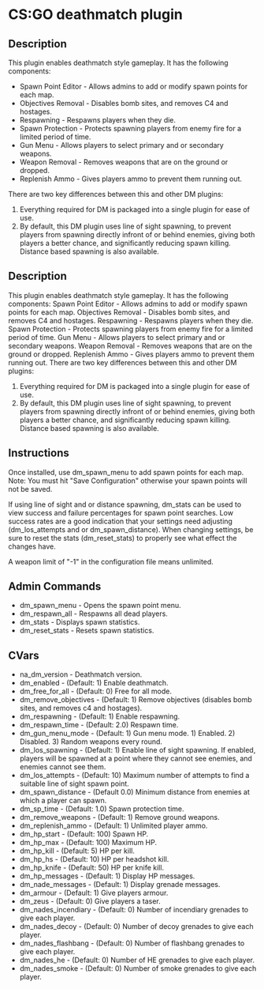 CS:GO deathmatch plugin
=======================

Description
-----------

This plugin enables deathmatch style gameplay. It has the following components:
* Spawn Point Editor - Allows admins to add or modify spawn points for each map.
* Objectives Removal - Disables bomb sites, and removes C4 and hostages.
* Respawning - Respawns players when they die.
* Spawn Protection - Protects spawning players from enemy fire for a limited period of time.
* Gun Menu - Allows players to select primary and or secondary weapons.
* Weapon Removal - Removes weapons that are on the ground or dropped.
* Replenish Ammo - Gives players ammo to prevent them running out.

There are two key differences between this and other DM plugins:
1) Everything required for DM is packaged into a single plugin for ease of use.
2) By default, this DM plugin uses line of sight spawning, to prevent players from spawning directly infront of or behind enemies, giving both players a better chance, and significantly reducing spawn killing. Distance based spawning is also available.

Description
-----------
This plugin enables deathmatch style gameplay. It has the following components:
Spawn Point Editor - Allows admins to add or modify spawn points for each map.
Objectives Removal - Disables bomb sites, and removes C4 and hostages.
Respawning - Respawns players when they die.
Spawn Protection - Protects spawning players from enemy fire for a limited period of time.
Gun Menu - Allows players to select primary and or secondary weapons.
Weapon Removal - Removes weapons that are on the ground or dropped.
Replenish Ammo - Gives players ammo to prevent them running out.
There are two key differences between this and other DM plugins:
1) Everything required for DM is packaged into a single plugin for ease of use.
2) By default, this DM plugin uses line of sight spawning, to prevent players from spawning directly infront of or behind enemies, giving both players a better chance, and significantly reducing
spawn killing. Distance based spawning is also available.

Instructions
------------
Once installed, use dm_spawn_menu to add spawn points for each map.
Note: You must hit "Save Configuration" otherwise your spawn points will not be saved.

If using line of sight and or distance spawning, dm_stats can be used to view success and failure percentages for spawn point searches. Low success rates are a good indication that your settings need adjusting (dm_los_attempts and or dm_spawn_distance). When changing settings, be sure to reset the stats (dm_reset_stats) to properly see what effect the changes have.

A weapon limit of "-1" in the configuration file means unlimited.

Admin Commands
--------------
* dm_spawn_menu - Opens the spawn point menu.
* dm_respawn_all - Respawns all dead players.
* dm_stats - Displays spawn statistics.
* dm_reset_stats - Resets spawn statistics.

CVars
--------------------------------------------------
* na_dm_version - Deathmatch version.
* dm_enabled - (Default: 1) Enable deathmatch.
* dm_free_for_all - (Default: 0) Free for all mode.
* dm_remove_objectives - (Default: 1) Remove objectives (disables bomb sites, and removes c4 and hostages).
* dm_respawning - (Default: 1) Enable respawning.
* dm_respawn_time - (Default: 2.0) Respawn time.
* dm_gun_menu_mode - (Default: 1) Gun menu mode. 1) Enabled. 2) Disabled. 3) Random weapons every round.
* dm_los_spawning - (Default: 1) Enable line of sight spawning. If enabled, players will be spawned at a point where they cannot see enemies, and enemies cannot see them.
* dm_los_attempts - (Default: 10) Maximum number of attempts to find a suitable line of sight spawn point.
* dm_spawn_distance - (Default 0.0) Minimum distance from enemies at which a player can spawn.
* dm_sp_time - (Default: 1.0) Spawn protection time.
* dm_remove_weapons - (Default: 1) Remove ground weapons.
* dm_replenish_ammo - (Default: 1) Unlimited player ammo.
* dm_hp_start - (Default: 100) Spawn HP.
* dm_hp_max - (Default: 100) Maximum HP.
* dm_hp_kill - (Default: 5) HP per kill.
* dm_hp_hs - (Default: 10) HP per headshot kill.
* dm_hp_knife - (Default: 50) HP per knife kill.
* dm_hp_messages - (Default: 1) Display HP messages.
* dm_nade_messages - (Default: 1) Display grenade messages.
* dm_armour - (Default: 1) Give players armour.
* dm_zeus - (Default: 0) Give players a taser.
* dm_nades_incendiary - (Default: 0) Number of incendiary grenades to give each player.
* dm_nades_decoy - (Default: 0) Number of decoy grenades to give each player.
* dm_nades_flashbang - (Default: 0) Number of flashbang grenades to give each player.
* dm_nades_he - (Default: 0) Number of HE grenades to give each player.
* dm_nades_smoke - (Default: 0) Number of smoke grenades to give each player.

